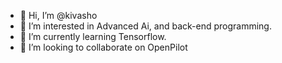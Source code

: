 - 👋 Hi, I’m @kivasho
- 👀 I’m interested in Advanced Ai, and back-end programming.
- 🌱 I’m currently learning Tensorflow.
- 💞️ I’m looking to collaborate on OpenPilot

<!---
kivasho/kivasho is a ✨ special ✨ repository because its `README.md` (this file) appears on your GitHub profile.
You can click the Preview link to take a look at your changes.
--->
